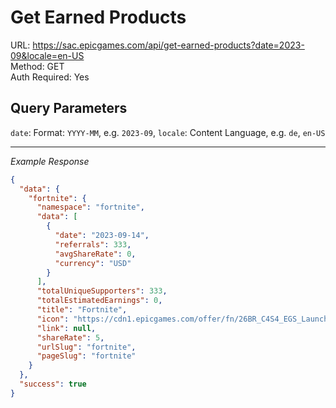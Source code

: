# Get Earned Products

URL: https://sac.epicgames.com/api/get-earned-products?date=2023-09&locale=en-US \
Method: GET \
Auth Required: Yes

## Query Parameters

`date`: Format: `YYYY-MM`, e.g. `2023-09`,
`locale`: Content Language, e.g. `de`, `en-US`

---

_Example Response_

```json
{
  "data": {
    "fortnite": {
      "namespace": "fortnite",
      "data": [
        {
          "date": "2023-09-14",
          "referrals": 333,
          "avgShareRate": 0,
          "currency": "USD"
        }
      ],
      "totalUniqueSupporters": 333,
      "totalEstimatedEarnings": 0,
      "title": "Fortnite",
      "icon": "https://cdn1.epicgames.com/offer/fn/26BR_C4S4_EGS_Launcher_Blade_1200x1600_1200x1600-72d477839e2f1e1a9b3847d0998f50bc",
      "link": null,
      "shareRate": 5,
      "urlSlug": "fortnite",
      "pageSlug": "fortnite"
    }
  },
  "success": true
}
```

